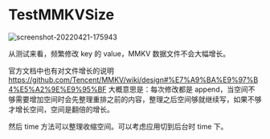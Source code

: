 # TestMMKVSize
![screenshot-20220421-175943](https://user-images.githubusercontent.com/338228/164431051-8848f480-97ed-4334-82a1-106ef3163e79.png)

从测试来看，频繁修改 key 的 value，MMKV 数据文件不会大幅增长。

官方文档中也有对文件增长的说明 https://github.com/Tencent/MMKV/wiki/design#%E7%A9%BA%E9%97%B4%E5%A2%9E%E9%95%BF
大概意思是：每次修改都是 append，当空间不够需要增加空间时会先整理重排之前的内容，整理之后空间够就继续写，如果不够才增长空间，空间是翻倍的增长。

然后 time 方法可以整理收缩空间。可以考虑应用切到后台时 time 下。
